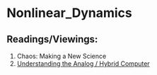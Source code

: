 # Nonlinear_Dynamics

## Readings/Viewings:
1) Chaos: Making a New Science
2) [Understanding the Analog / Hybrid Computer](https://www.youtube.com/watch?v=Ys7v7lnLgbM)
